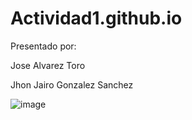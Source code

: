 # Actividad1.github.io
Presentado por: 

Jose Alvarez Toro

Jhon Jairo Gonzalez Sanchez

![image](https://github.com/jalvarez5/Actividad1.github.io/assets/99405225/a1c03ef6-2499-44c2-9607-7839971f2e1d)

